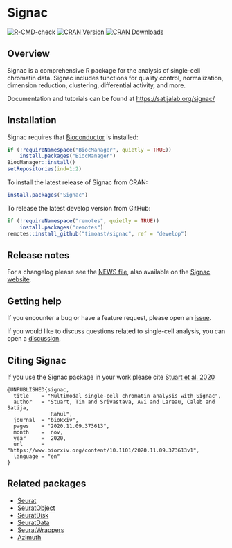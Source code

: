 # Signac

[![R-CMD-check](https://github.com/timoast/signac/workflows/R-CMD-check/badge.svg)](https://github.com/timoast/signac/actions)
[![CRAN
Version](https://www.r-pkg.org/badges/version/Signac)](https://cran.r-project.org/package=Signac)
[![CRAN
Downloads](https://cranlogs.r-pkg.org/badges/Signac)](https://cran.r-project.org/package=Signac)

## Overview

Signac is a comprehensive R package for the analysis of single-cell
chromatin data. Signac includes functions for quality control,
normalization, dimension reduction, clustering, differential activity,
and more.

Documentation and tutorials can be found at
<https://satijalab.org/signac/>

## Installation

Signac requires that [Bioconductor](https://www.bioconductor.org/) is
installed:

``` r
if (!requireNamespace("BiocManager", quietly = TRUE))
    install.packages("BiocManager")
BiocManager::install()
setRepositories(ind=1:2)
```

To install the latest release of Signac from CRAN:

``` r
install.packages("Signac")
```

To release the latest develop version from GitHub:

``` r
if (!requireNamespace("remotes", quietly = TRUE))
    install.packages("remotes")
remotes::install_github("timoast/signac", ref = "develop")
```

## Release notes

For a changelog please see the [NEWS
file](https://github.com/timoast/signac/blob/master/NEWS.md), also
available on the [Signac
website](https://satijalab.org/signac/news/index.html).

## Getting help

If you encounter a bug or have a feature request, please open an
[issue](https://github.com/timoast/signac/issues).

If you would like to discuss questions related to single-cell analysis,
you can open a
[discussion](https://github.com/timoast/signac/discussions).

## Citing Signac

If you use the Signac package in your work please cite [Stuart et
al. 2020](https://www.biorxiv.org/content/10.1101/2020.11.09.373613v1)

    @UNPUBLISHED{signac,
      title    = "Multimodal single-cell chromatin analysis with Signac",
      author   = "Stuart, Tim and Srivastava, Avi and Lareau, Caleb and Satija,
                  Rahul",
      journal  = "bioRxiv",
      pages    = "2020.11.09.373613",
      month    =  nov,
      year     =  2020,
      url      = "https://www.biorxiv.org/content/10.1101/2020.11.09.373613v1",
      language = "en"
    }

## Related packages

-   [Seurat](https://github.com/satijalab/seurat)
-   [SeuratObject](https://github.com/mojaveazure/seurat-object)
-   [SeuratDisk](https://github.com/mojaveazure/seurat-disk)
-   [SeuratData](https://github.com/satijalab/seurat-data)
-   [SeuratWrappers](https://github.com/satijalab/seurat-wrappers)
-   [Azimuth](https://github.com/satijalab/azimuth)
